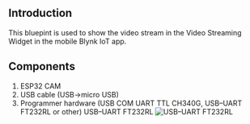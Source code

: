 ## Introduction

This bluepint is used to show the video stream in the Video Streaming Widget in the mobile Blynk IoT app.

## Components

1. ESP32 CAM
2. USB cable (USB->micro USB)
3. Programmer hardware (USB COM UART TTL CH340G, USB–UART FT232RL or other)
USB–UART FT232RL 
![USB–UART FT232RL](https://github.com/blynkkk/blueprints/assets/110888025/a401b940-13f0-4e82-b4e1-76a1fbb41a1d)


